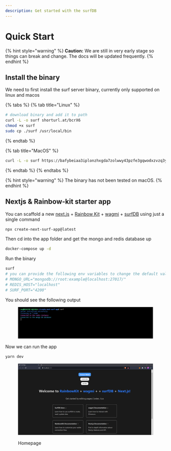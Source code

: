 ```yaml
---
description: Get started with the surfDB
---
```


# Quick Start

{% hint style="warning" %}
**Caution:** We are still in very early stage so things can break and change. The docs will be updated frequently.
{% endhint %}

## Install the binary

We need to first install the surf server binary, currently only supported on linux and macos

{% tabs %}
{% tab title="Linux" %}
```bash
# download binary and add it to path
curl -L -o surf shorturl.at/bcrX6
chmod +x surf
sudo cp ./surf /usr/local/bin
```
{% endtab %}

{% tab title="MacOS" %}
```bash
curl -L -o surf https://bafybeiaa3iplonzhxgda7zolwwy43pzfe3gqwodxzvzq3ywc7v3tkt4dtu.ipfs.gateway.valist.io/ipfs/bafybeiaa3iplonzhxgda7zolwwy43pzfe3gqwodxzvzq3ywc7v3tkt4dtu/surf-macos
```
{% endtab %}
{% endtabs %}

{% hint style="warning" %}
The binary has not been tested on macOS.
{% endhint %}

## Nextjs & Rainbow-kit starter app

You can scaffold a new [next.js](https://nextjs.org/) + [Rainbow Kit](https://www.rainbowkit.com/docs/installation) + [wagmi](https://wagmi.sh/) + [surfDB](./#install-the-binary) using just a single command

```bash
npx create-next-surf-app@latest
```

Then cd into the app folder and get the mongo and redis database up&#x20;

```bash
docker-compose up -d
```

Run the binary

```bash
surf
# you can provide the following env variables to change the default values
# MONGO_URL="mongodb://root:example@localhost:27017/"
# REDIS_HOST="localhost"
# SURF_PORT="4200"
```

You should see the following output

<figure><img src="../.gitbook/assets/image.png" alt=""><figcaption></figcaption></figure>

Now we can run the app&#x20;

```bash
yarn dev
```

<figure><img src="../.gitbook/assets/image (2).png" alt=""><figcaption><p>Homepage</p></figcaption></figure>
